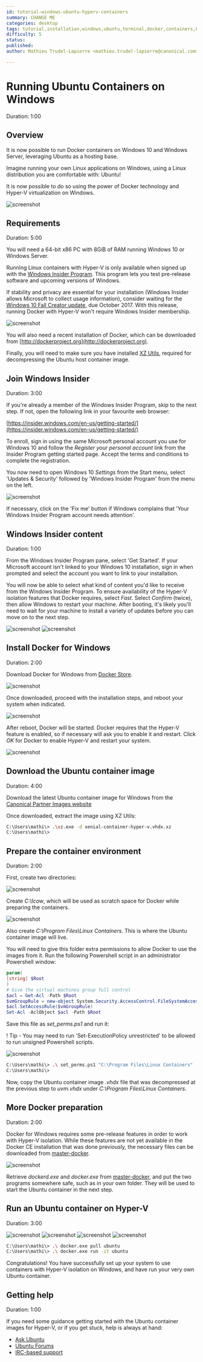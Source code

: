 ```yaml
---
id: tutorial-windows-ubuntu-hyperv-containers
summary: CHANGE ME
categories: desktop
tags: tutorial,installation,windows,ubuntu,terminal,docker,containers,hyper-v
difficulty: 5
status: 
published: 
author: Mathieu Trudel-Lapierre <mathieu.trudel-lapierre@canonical.com>

---
```


# Running Ubuntu Containers on Windows
Duration: 1:00

## Overview

It is now possible to run Docker containers on Windows 10 and Windows Server, leveraging Ubuntu as a hosting base.

Imagine running your own Linux applications on Windows, using a Linux
distribution you are comfortable with: Ubuntu!

It is now possible to do so using the power of Docker technology and Hyper-V virtualization on Windows.

![screenshot](https://assets.ubuntu.com/v1/86b2a146-win10-ubuntu-startmenu.png)


## Requirements
Duration: 5:00

You will need a 64-bit x86 PC with 8GiB of RAM running Windows 10 or Windows Server.

Running Linux containers with Hyper-V is only available when signed up with the [Windows Insider Program][windowsinsider]. This program lets you test pre-release software and upcoming versions of Windows.

If stability and privacy are essential for your installation (Windows Insider allows Microsoft to collect usage information), consider waiting for the [Windows 10 Fall Creator update][win10fall], due October 2017. With this release, running Docker with Hyper-V won't require Windows Insider membership.

![screenshot](https://assets.ubuntu.com/v1/da4c0355-win10-ubuntu-insider.png)

You will also need a recent installation of Docker, which can be downloaded from [http://dockerproject.org](http://dockerproject.org).

Finally, you will need to make sure you have installed [XZ Utils](https://tukaani.org/xz/), required for decompressing the Ubuntu host container image.

## Join Windows Insider
Duration: 3:00

If you're already a member of the Windows Insider Program, skip to the next step. If not, open the following link in your favourite web browser:

[https://insider.windows.com/en-us/getting-started/](https://insider.windows.com/en-us/getting-started/)

To enroll, sign in using the same Microsoft personal account you use for Windows 10 and follow the *Register your personal account* link from the Insider Program getting started page. Accept the terms and conditions to complete the registration.

You now need to open Windows 10 *Settings* from the Start menu, select 'Updates & Security' followed by 'Windows Insider Program' from the menu on the left.

![screenshot](https://assets.ubuntu.com/v1/c4ad72ed-win10-ubuntu-settings.png)

If necessary, click on the 'Fix me' button if Windows complains that 'Your Windows Insider Program account needs attention'.

## Windows Insider content
Duration: 1:00

From the Windows Insider Program pane, select 'Get Started'. If your Microsoft account isn't linked to your Windows 10 installation, sign in when prompted and select the account you want to link to your installation.

You will now be able to select what kind of content you'd like to receive from the Windows Insider Program. To ensure availability of the Hyper-V isolation features that Docker requires, select *Fast*. Select *Confirm* (twice), then allow Windows to restart your machine. After booting, it's likely you'll need to wait for your machine to install a variety of updates before you can move on to the next step.
 
![screenshot](https://assets.ubuntu.com/v1/35588b47-win10-ubuntu-content.png) 
![screenshot](desktop-insider.png)

## Install Docker for Windows
Duration: 2:00

Download Docker for Windows from [Docker Store](https://store.docker.com/editions/community/docker-ce-desktop-windows).

![screenshot](install-docker.png)

Once downloaded, proceed with the installation steps, and reboot your system when indicated.

![screenshot](installing-docker.png)

After reboot, Docker will be started. Docker requires that the Hyper-V feature is enabled, so if necessary will ask you to enable it and restart. Click *OK* for Docker to enable Hyper-V and restart your system.

![screenshot](enabling-hyperv.png)

## Download the Ubuntu container image
Duration: 4:00

Download the latest Ubuntu container image for Windows from the [Canonical Partner Images website](https://partner-images.canonical.com/hyper-v/linux-containers/xenial/current/)

Once downloaded, extract the image using XZ Utils:
```bash
C:\Users\mathi\> .\xz.exe -d xenial-container-hyper-v.vhdx.xz
C:\Users\mathi\>
```

## Prepare the container environment
Duration: 2:00

First, create two directories:

![screenshot](create-folder.png)

Create *C:\lcow*, which will be used as scratch space for Docker while preparing the containers.

![screenshot](create-lcow-folder.png)

Also create *C:\Program Files\Linux Containers*. This is where the Ubuntu container image will live.

You will need to give this folder extra permissions to allow Docker to use the images from it.  Run the following Powershell script in an administrator Powershell window:

```powershell
param(
[string] $Root
)
# Give the virtual machines group full control
$acl = Get-Acl -Path $Root
$vmGroupRule = new-object System.Security.AccessControl.FileSystemAccessRule("NT VIRTUAL MACHINE\Virtual Machines", "FullControl","ContainerInherit,ObjectInherit", "None", "Allow")
$acl.SetAccessRule($vmGroupRule)
Set-Acl -AclObject $acl -Path $Root
```

Save this file as *set_perms.ps1* and run it:

! Tip - You may need to run 'Set-ExecutionPolicy unrestricted' to be allowed to run unsigned Powershell scripts.

![screenshot](ps-executionpolicy.png)

```bash
C:\Users\mathi\> .\ set_perms.ps1 "C:\Program Files\Linux Containers"
C:\Users\mathi\>
```

Now, copy the Ubuntu container image *.vhdx* file that was decompressed at the previous step to *uvm.vhdx* under *C:\Program Files\Linux Containers*.


## More Docker preparation
Duration: 2:00

Docker for Windows requires some pre-release features in order to work with Hyper-V isolation. While these features are not yet available in the Docker CE installation that was done previously, the necessary files can be downloaded from [master-docker](https://master.dockerproject.org).

![screenshot](docker-master.png)

Retrieve *dockerd.exe* and *docker.exe* from [master-docker](https://master.dockerproject.org), and put the two programs somewhere safe, such as in your own folder. They will be used to start the Ubuntu container in the next step.


## Run an Ubuntu container on Hyper-V
Duration: 3:00

![screenshot](docker-pull-ubuntu.png)
![screenshot](docker-pull-ubuntu-progress.png)
![screenshot](docker-pull-ubuntu-progress2.png)
![screenshot](docker-run-it-ubuntu.png)

```bash
C:\Users\mathi\> .\ docker.exe pull ubuntu
C:\Users\mathi\> .\ docker.exe run -it ubuntu
```

Congratulations! You have successfully set up your system to use containers with Hyper-V isolation on Windows, and have run your very own Ubuntu container.

## Getting help
Duration: 1:00

If you need some guidance getting started with the Ubuntu container images for Hyper-V, or if you get stuck, help is always at hand:

* [Ask Ubuntu][askubuntu]
* [Ubuntu Forums][forums]
* [IRC-based support][ubuntuirc]

<!-- LINKS -->
[msubuntu]: https://www.microsoft.com/en-us/store/p/ubuntu/9nblggh4msv6
[getstartedcli]: https://help.ubuntu.com/community/UsingTheTerminal
[windowsinsider]: https://insider.windows.com/en-us/
[storelink]: ms-windows-store://pdp/?productid=9NBLGGH4MSV6&referrer=unistoreweb&scenario=click&webig=11a9a85f-44f0-4cf5-ac1f-d9e148f2c23b&muid=01A3F9D8DEC2605B1426F331DF03617B
[win10fall]: https://www.microsoft.com/en-us/windows/upcoming-features
[commdocs]: https://help.ubuntu.com/community/UsingTheTerminal
[askubuntu]: https://askubuntu.com/
[forums]: https://ubuntuforums.org/
[ubuntuirc]: https://wiki.ubuntu.com/IRC/ChannelList

